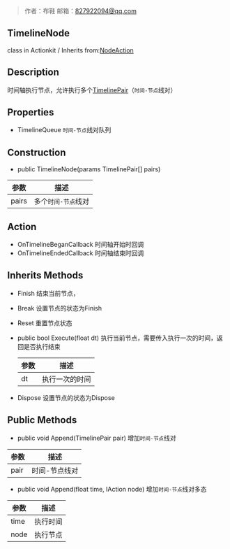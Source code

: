 >作者：布鞋     邮箱：827922094@qq.com

## TimelineNode
class in Actionkit / Inherits from:[NodeAction](www.baidu.com) 

## Description
时间轴执行节点，允许执行多个[TimelinePair](www.baidu.com)（```时间-节点```线对）

## Properties
* TimelineQueue        ```时间-节点```线对队列

## Construction
* public TimelineNode(params TimelinePair[] pairs)


| 参数  | 描述                    |
| ----- | ----------------------- |
| pairs | 多个```时间-节点```线对 |

## Action
* OnTimelineBeganCallback  时间轴开始时回调
* OnTimelineEndedCallback  时间轴结束时回调

## Inherits Methods

* Finish			      结束当前节点，

* Break                              设置节点的状态为Finish

* Reset                              重置节点状态

* public bool Execute(float dt)     执行当前节点，需要传入执行一次的时间，返回是否执行结束


  | 参数 | 描述           |
  | ---- | -------------- |
  | dt   | 执行一次的时间 |

* Dispose                          设置节点的状态为Dispose

## Public Methods

* public void Append(TimelinePair pair)  增加```时间-节点```线对


| 参数 | 描述          |
| ---- | ------------- |
| pair | 时间-节点线对 |

* public void Append(float time, IAction node) 增加```时间-节点```线对多态


| 参数 | 描述     |
| ---- | -------- |
| time | 执行时间 |
| node | 执行节点 |
